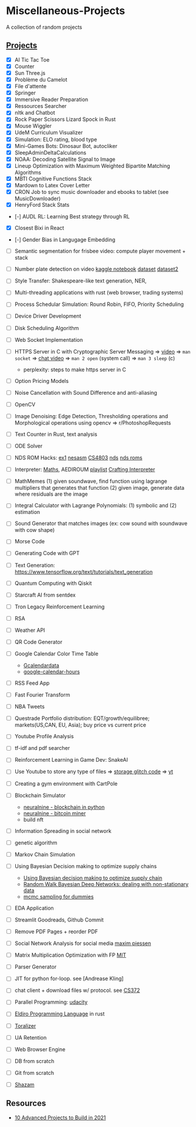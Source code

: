 # Miscellaneous-Projects

A collection of random projects

## [Projects](#projects)

- [X] AI Tic Tac Toe
- [X] Counter
- [X] Sun Three.js
- [X] Problème du Camelot
- [X] File d'attente
- [X] Springer
- [X] Immersive Reader Preparation
- [X] Ressources Searcher
- [X] nltk and Chatbot
- [X] Rock Paper Scissors Lizard Spock in Rust
- [X] Mouse Wiggler
- [X] UdeM Curriculum Visualizer
- [X] Simulation: ELO rating, blood type
- [X] Mini-Games Bots: Dinosaur Bot, autocliker
- [X] SleepAdminDeltaCalculations
- [X] NOAA: Decoding Satellite Signal to Image
- [X] Lineup Optimization with Maximum Weighted Bipartite Matching Algorithms
- [X] MBTI Cognitive Functions Stack
- [X] Mardown to Latex Cover Letter
- [X] CRON Job to sync music downloader and ebooks to tablet (see MusicDownloader)
- [X] HenryFord Stack Stats
- [-] AUDL RL: Learning Best strategy through RL
- [X] Closest Bixi in React
- [-] Gender Bias in Langugage Embedding
- [ ] Semantic segmentation for frisbee video: compute player movement + stack
- [ ] Number plate detection on video [kaggle notebook](https://www.kaggle.com/code/aslanahmedov/automatic-number-plate-recognition) [dataset](https://www.kaggle.com/datasets/fareselmenshawii/license-plate-dataset) [dataset2](late-detection)
- [ ] Style Transfer: Shakespeare-like text generation, NER,
- [ ] Multi-threading applications with rust (web browser, trading systems)
- [ ] Process Schedular Simulation: Round Robin, FIFO, Priority Scheduling
- [ ] Device Driver Development
- [ ] Disk Scheduling Algorithm
- [ ] Web Socket Implementation
- [ ] HTTPS Server in C with Cryptographic Server Messaging => [video](https://www.youtube.com/watch?v=6stTRIOsm2E&ab_channel=NirLichtman) => `man socket` => [chat video](https://www.youtube.com/watch?v=gGfTjKwLQxY&ab_channel=NirLichtman) => `man 2 open` (system call) => `man 3 sleep` (c)
	* perplexity: steps to make https server in C
- [ ] Option Pricing Models
- [ ] Noise Cancellation with Sound Difference and anti-aliasing
- [ ] OpenCV
- [ ] Image Denoising: Edge Detection, Thresholding operations and Morphological operations using opencv => r/PhotoshopRequests
- [ ] Text Counter in Rust, text analysis
- [ ] ODE Solver
- [ ] NDS ROM Hacks: [ex1](https://gbatemp.net/threads/the-ultimate-nintendo-ds-rom-hacking-guide.291274/) [nesasm](http://www.patater.com/gbaguy/nesasm.htm) [CS4803](https://faculty.cc.gatech.edu/~hyesoon/spr10/schedule.html) [nds](https://faculty.cc.gatech.edu/~hyesoon/spr10/fromTA/CS4803DGC/Getting_Started....html) [nds roms](https://www.youtube.com/watch?v=lakp5ZRN7rE&list=PLKTW2ZuQjbEEVYHhxRZF9N8v_9AUneJq1)
- [ ] Interpreter: [Maths](https://medium.com/@lawsus/simple-math-interpreter-in-python-497b961d7713), AEDIROUM [playlist](https://www.youtube.com/playlist?list=PLZQftyCk7_SdoVexSmwy_tBgs7P0b97yD) [Crafting Interpreter](https://craftinginterpreters.com/contents.html)
- [ ] MathMemes (1) given soundwave, find function using lagrange multipliers that generates that function (2) given image, generate data where residuals are the image
- [ ] Integral Calculator with Lagrange Polynomials: (1) symbolic and (2) estimation
- [ ] Sound Generator that matches images (ex: cow sound with soundwave with cow shape)
- [ ] Morse Code
- [ ] Generating Code with GPT
- [ ] Text Generation: https://www.tensorflow.org/text/tutorials/text_generation
- [ ] Quantum Computing with Qiskit
- [ ] Starcraft AI from sentdex
- [ ] Tron Legacy Reinforcement Learning
- [ ] RSA
- [ ] Weather API
- [ ] QR Code Generator
- [ ] Google Calendar Color Time Table
	* [Gcalendardata](https://github.com/dpalikhe/GcalendarData)
	* [google-calendar-hours](https://github.com/aronwoost/google-calendar-hours)
- [ ] RSS Feed App
- [ ] Fast Fourier Transform
- [ ] NBA Tweets
- [ ] Questrade Portfolio distribution: EQT/growth/equilibree; markets(US,CAN, EU, Asia); buy price vs current price
- [ ] Youtube Profile Analysis
- [ ] tf-idf and pdf searcher
- [ ] Reinforcement Learning in Game Dev: SnakeAI
- [ ] Use Youtube to store any type of files => [storage glitch code](https://github.com/DvorakDwarf/Infinite-Storage-Glitch) => [yt](https://www.youtube.com/watch?v=_w6PCHutmb4&ab_channel=BKBinary)
- [ ] Creating a gym environment with CartPole
- [ ] Blockchain Simulator
	* [neuralnine - blockchain in python](https://www.youtube.com/watch?v=pYasYyjByKI&ab_channel=NeuralNine)
	* [neuralnine - bitcoin miner](https://www.youtube.com/watch?v=f0ZDVqoViqE&ab_channel=NeuralNine)
	* build nft
- [ ] Information Spreading in social network
- [ ] genetic algorithm
- [ ] Markov Chain Simulation
- [ ] Using Bayesian Decision making to optimize supply chains
	* [Using Bayesian decision making to optimize supply chain](https://twiecki.io/blog/2019/01/14/supply_chain/)
	* [Random Walk Bayesian Deep Networks: dealing with non-stationary data](https://twiecki.io/blog/2017/03/14/random-walk-deep-net/)
	* [mcmc sampling for dummies](https://twiecki.io/blog/2015/11/10/mcmc-sampling/)
- [ ] EDA Application
- [ ] Streamlit Goodreads, Github Commit
- [ ] Remove PDF Pages + reorder PDF
- [ ] Social Network Analysis for social media [maxim piessen](https://medium.com/@maximpiessen/how-i-visualised-my-instagram-network-and-what-i-learned-from-it-d7cc125ef297)
- [ ] Matrix Multiplication Optimization with FP [MIT](https://ocw.mit.edu/ans7870/6/6.005/s16/classes/16-recursive-data-types/matexpr/)
- [ ] Parser Generator
- [ ] JIT for python for-loop. see [Andrease Kling]
- [ ] chat client + download files w/ protocol. see [CS372](https://github.com/townsste/CS372/tree/master/Project%201)
- [ ] Parallel Programming: [udacity](https://github.com/nickspell/udacity-IntroToParallelProgramming)
- [ ] [Eldiro Programming Language](https://lunacookies.github.io/lang/) in rust
- [ ] [Toralizer](https://www.youtube.com/watch?v=Pebul1c9JKE)
- [ ] UA Retention
- [ ] Web Browser Engine
- [ ] DB from scratch
- [ ] Git from scratch
- [ ] [Shazam](https://www.youtube.com/watch?v=a0CVCcb0RJM)




## Resources

- [10 Advanced Projects to Build in 2021](https://dev.to/hb/10-advanced-projects-to-build-in-2021-425o)
